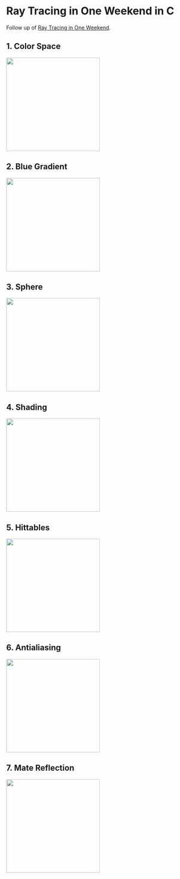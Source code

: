 # Ray Tracing in One Weekend in C

Follow up of [Ray Tracing in One Weekend](https://raytracing.github.io/books/RayTracingInOneWeekend.html).

## 1. Color Space
<img src="https://user-images.githubusercontent.com/41296566/155775109-4ba4ef24-6d75-4ced-a5ba-9286b42e55a4.png" height="250px">

## 2. Blue Gradient 
<img src="https://user-images.githubusercontent.com/41296566/155775327-f56ea1b6-6a39-4e1f-a65f-57629143fd3f.png" height="250px">

## 3. Sphere 
<img src="https://user-images.githubusercontent.com/41296566/155775434-17cd68f1-0aac-4f4e-b40d-fbf3823f6214.png" height="250px">

## 4. Shading 
<img src="https://user-images.githubusercontent.com/41296566/155775501-e709c2e8-f6d7-4167-9f3d-a6221abce524.png" height="250px">

## 5. Hittables 
<img src="https://user-images.githubusercontent.com/41296566/155775526-2e10d184-2fcd-4d18-8512-d66771c88a62.png" height="250px">

## 6. Antialiasing 
<img src="https://user-images.githubusercontent.com/41296566/155775645-b167945c-1cd1-435c-a120-457b48026011.png" height="250px">

## 7. Mate Reflection 
<img src="https://user-images.githubusercontent.com/41296566/155775765-77cd953f-2ee1-466c-8848-75e0224ed03f.png" height="250px">
